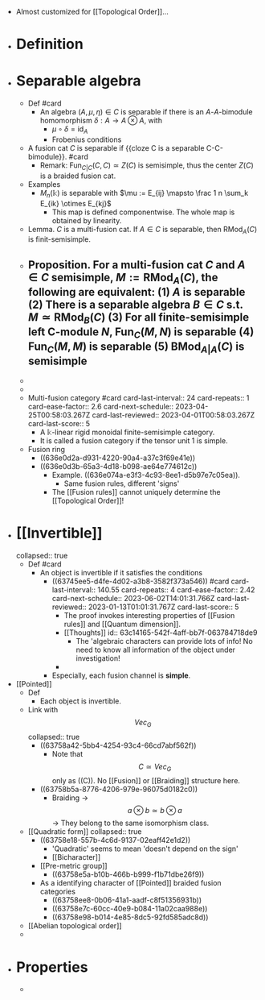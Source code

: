 - Almost customized for [[Topological Order]]...
- # Definition
- # Separable algebra
	- Def #card
		- An algebra $(A, \mu, \eta) \in C$ is separable if there is an $A$-$A$-bimodule homomorphism $\delta: A \to A \otimes A$, with
			- $\mu \circ \delta =\mathrm{id}_A$
			- Frobenius conditions
	- A fusion cat $C$ is separable if {{cloze C is a separable C-C-bimodule}}. #card
		- Remark: $\mathrm{Fun}_{C|C}(C,C) \simeq Z(C)$ is semisimple, thus the center $Z(C)$ is a braided fusion cat.
	- Examples
		- $M_n(\mathbb k)$ is separable with $\mu := E_{ij} \mapsto \frac 1 n \sum_k E_{ik} \otimes E_{kj}$
			- This map is defined componentwise. The whole map is obtained by linearity.
	- Lemma. $C$ is a multi-fusion cat. If $A \in C$ is separable, then $\mathrm{RMod}_A(C)$ is finit-semisimple.
	- Proposition. For a multi-fusion cat $C$ and $A \in C$ semisimple, $M := \mathrm{RMod}_A(C)$, the following are equivalent:
	  (1) $A$ is separable
	  (2) There is a separable algebra $B \in C$ s.t. $M \simeq \mathrm{RMod}_B(C)$
	  (3) For all finite-semisimple left C-module $N$, $\mathrm{Fun}_C(M,N)$ is separable
	  (4) $\mathrm{Fun}_C(M,M)$ is separable
	  (5) $\mathrm{BMod}_{A|A}(C)$ is semisimple
		-
	-
	-
	- Multi-fusion category #card
	  card-last-interval:: 24
	  card-repeats:: 1
	  card-ease-factor:: 2.6
	  card-next-schedule:: 2023-04-25T00:58:03.267Z
	  card-last-reviewed:: 2023-04-01T00:58:03.267Z
	  card-last-score:: 5
		- A $\mathbb k$-linear rigid monoidal finite-semisimple category.
		- It is called a fusion category if the tensor unit $1$ is simple.
	- Fusion ring
		- ((636e0d2a-d931-4220-90a4-a37c3f69e41e))
		- ((636e0d3b-65a3-4d18-b098-ae64e774612c))
			- Example. ((636e074a-e3f3-4c93-8ee1-d5b97e7c05ea)).
				- Same fusion rules, different 'signs'
			- The [[Fusion rules]] cannot uniquely determine the [[Topological Order]]!
- # [[Invertible]]
  collapsed:: true
	- Def #card
		- An object is invertible if it satisfies the conditions
			- ((63745ee5-d4fe-4d02-a3b8-3582f373a546)) #card
			  card-last-interval:: 140.55
			  card-repeats:: 4
			  card-ease-factor:: 2.42
			  card-next-schedule:: 2023-06-02T14:01:31.766Z
			  card-last-reviewed:: 2023-01-13T01:01:31.767Z
			  card-last-score:: 5
				- The proof invokes interesting properties of [[Fusion rules]] and [[Quantum dimension]].
				- [[Thoughts]]
				  id:: 63c14165-542f-4aff-bb7f-063784718de9
					- The 'algebraic characters can provide lots of info! No need to know all information of the object under investigation!
				-
			- Especially, each fusion channel is **simple**.
- [[Pointed]]
	- Def
		- Each object is invertible.
	- Link with $$Vec_G$$
	  collapsed:: true
		- ((63758a42-5bb4-4254-93c4-66cd7abf562f))
			- Note that $$C\simeq Vec_G$$ only as ((C)). No [[Fusion]] or [[Braiding]] structure here.
		- ((63758b5a-8776-4206-979e-96075d0182c0))
			- Braiding -> $$a \otimes b \simeq b \otimes a$$ -> They belong to the same isomorphism class.
	- [[Quadratic form]]
	  collapsed:: true
		- ((63758e18-557b-4c6d-9137-02eaff42e1d2))
			- 'Quadratic' seems to mean 'doesn't depend on the sign'
			- [[Bicharacter]]
		- [[Pre-metric group]]
			- ((63758e5a-b10b-466b-b999-f1b71dbe26f9))
		- As a identifying character of [[Pointed]] braided fusion categories
			- ((63758ee8-0b06-41a1-aadf-c8f51356931b))
			- ((63758e7c-60cc-40e9-b084-11a02caa988e))
			- ((63758e98-b014-4e85-8dc5-92fd585adc8d))
	- [[Abelian topological order]]
	-
- # Properties
	-